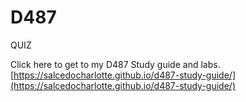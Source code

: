 # D487
QUIZ


Click here to get to my D487 Study guide and labs. [https://salcedocharlotte.github.io/d487-study-guide/](https://salcedocharlotte.github.io/d487-study-guide/)

